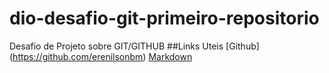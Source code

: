 # dio-desafio-git-primeiro-repositorio
Desafio de Projeto sobre GIT/GITHUB
##Links Uteis 
[Github] (https://github.com/erenilsonbm)
[Markdown](https://www.markdownguide.org/getting-started/)
